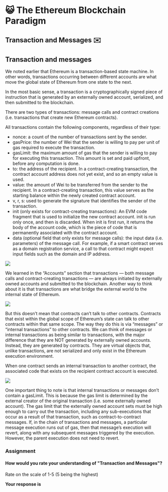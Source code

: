 ﻿# 😺 The Ethereum Blockchain Paradigm

## **Transaction and Messages ✉️**

## Transaction and messages

We noted earlier that Ethereum is a transaction-based state machine. In other words, transactions occurring between different accounts are what move the global state of Ethereum from one state to the next.

In the most basic sense, a transaction is a cryptographically signed piece of instruction that is generated by an externally owned account, serialized, and then submitted to the blockchain.

There are two types of transactions: message calls and contract creations (i.e. transactions that create new Ethereum contracts).

All transactions contain the following components, regardless of their type:

-   nonce: a count of the number of transactions sent by the sender.
-   gasPrice: the number of Wei that the sender is willing to pay per unit of gas required to execute the transaction.
-   gasLimit: the maximum amount of gas that the sender is willing to pay for executing this transaction. This amount is set and paid upfront, before any computation is done.
-   to: the address of the recipient. In a contract-creating transaction, the contract account address does not yet exist, and so an empty value is used.
-   value: the amount of Wei to be transferred from the sender to the recipient. In a contract-creating transaction, this value serves as the starting balance within the newly created contract account.
-   v, r, s: used to generate the signature that identifies the sender of the transaction.
-   init (only exists for contract-creating transactions): An EVM code fragment that is used to initialize the new contract account. init is run only once, and then is discarded. When init is first run, it returns the body of the account code, which is the piece of code that is permanently associated with the contract account.
-   data (optional field that only exists for message calls): the input data (i.e. parameters) of the message call. For example, if a smart contract serves as a domain registration service, a call to that contract might expect input fields such as the domain and IP address.

![](https://lh3.googleusercontent.com/5uIyOrFTzePej053ke3XAvtCjDnriphcKGYmGFuGWDx1J9k406j0sr6SCRJCxSgLLT5t8rSQhSTTDG-O1mYjtxZ2gfRZ-BR2ZsYNTsl6PcusrZYfqwrgJrEtHXAnBnNiVdfX7ryd)

We learned in the “Accounts” section that transactions — both message calls and contract-creating transactions — are always initiated by externally owned accounts and submitted to the blockchain. Another way to think about it is that transactions are what bridge the external world to the internal state of Ethereum.

![](https://lh3.googleusercontent.com/FMUrWVSO4gq3XtwCQ7IuTkXNCFiqTXAk9HL6NqLwXU6t8EcGyzgPi1crehnbIrN8sf1cjKDTkl46gkq-bJRlEmYhRnhtxfBkvo9uEkcmhkTh9GKdz3o6WU5a5AaZwSO8luosRXvc)

But this doesn’t mean that contracts can’t talk to other contracts. Contracts that exist within the global scope of Ethereum’s state can talk to other contracts within that same scope. The way they do this is via “messages” or “internal transactions” to other contracts. We can think of messages or internal transactions as being similar to transactions, with the major difference that they are NOT generated by externally owned accounts. Instead, they are generated by contracts. They are virtual objects that, unlike transactions, are not serialized and only exist in the Ethereum execution environment.

When one contract sends an internal transaction to another contract, the associated code that exists on the recipient contract account is executed.

**![](https://lh4.googleusercontent.com/aZVKdoQXlmdB6VYH5Qsz7-Fyl2AbT4phOayRrxbY0LRAXu7pVHTcb8zATzhPg_8nLgxtUuZtrYVw3y8McDzgwGMk1ilZpwAT-Pdum1SMlj6IAHqAs38iHCEeZXza7kshq4hMKijv)**

One important thing to note is that internal transactions or messages don’t contain a gasLimit. This is because the gas limit is determined by the external creator of the original transaction (i.e. some externally owned account). The gas limit that the externally owned account sets must be high enough to carry out the transaction, including any sub-executions that occur as a result of that transaction, such as contract-to-contract messages. If, in the chain of transactions and messages, a particular message execution runs out of gas, then that message’s execution will revert, along with any subsequent messages triggered by the execution. However, the parent execution does not need to revert.

### Assignment

#### How would you rate your understanding of "Transaction and Messages"?

Rate on the scale of 1-5 (5 being the highest)

**Your response is**
